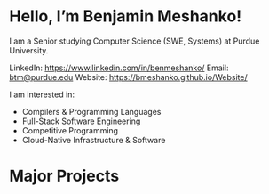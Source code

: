 # Hello, I’m Benjamin Meshanko!

I am a Senior studying Computer Science (SWE, Systems) at Purdue University.

LinkedIn: https://www.linkedin.com/in/benmeshanko/
Email: btm@purdue.edu
Website: https://bmeshanko.github.io/Website/

I am interested in: 
- Compilers & Programming Languages
- Full-Stack Software Engineering
- Competitive Programming
- Cloud-Native Infrastructure & Software

# Major Projects

